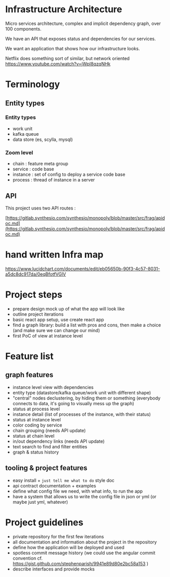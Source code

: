 # Infrastructure Architecture

Micro services architecture, complex and implicit dependency graph, over 100 components.

We have an API that exposes status and dependencies for our services.

We want an application that shows how our infrastructure looks.

Netflix does something sort of similar, but network oriented
https://www.youtube.com/watch?v=jWpI8qzqNHk

# Terminology

## Entity types

### Entity types

* work unit
* kafka queue
* data store (es, scylla, mysql)

### Zoom level

* chain : feature meta group
* service : code base
* instance : set of config to deploy a service code base
* process : thread of instance in a server

## API

This project uses two API routes :

[https://gitlab.synthesio.com/synthesio/monopoly/blob/master/src/frag/apidoc.md](https://gitlab.synthesio.com/synthesio/monopoly/blob/master/src/frag/apidoc.md)


# hand written Infra map

https://www.lucidchart.com/documents/edit/eb05650b-90f3-4c57-8031-a5dc8dc917da/0eqBfotfVGlV

# Project steps

* prepare design mock up of what the app will look like
* outline project iterations
* basic react app setup, use create react app
* find a graph library: build a list with pros and cons, then make a choice (and make sure we can change our mind)
* first PoC of view at instance level

# Feature list
## graph features
* instance level view with dependencies
* entity type (datastore/kafka queue/work unit with different shape)
* "central" nodes declustering, by hiding them or something (everybody connects to data, it's going to visually mess up the graph)
* status at process level
* instance detail (list of processes of the instance, with their status)
* status at instance level
* color coding by service
* chain grouping (needs API update)
* status at chain level
* in/out dependency links (needs API update)
* text search to find and filter entities
* graph & status history

## tooling & project features
* easy install + `just tell me what to do` style doc
* api contract documentation + examples
* define what config file we need, with what info, to run the app
* have a system that allows us to write the config file in json or yml (or maybe just yml, whatever)

# Project guidelines

* private repository for the first few iterations
* all documentation and information about the project in the repository
* define how the application will be deployed and used
* spotless commit message history (we could use the angular commit convention cf. https://gist.github.com/stephenparish/9941e89d80e2bc58a153 )
* describe interfaces and provide mocks
